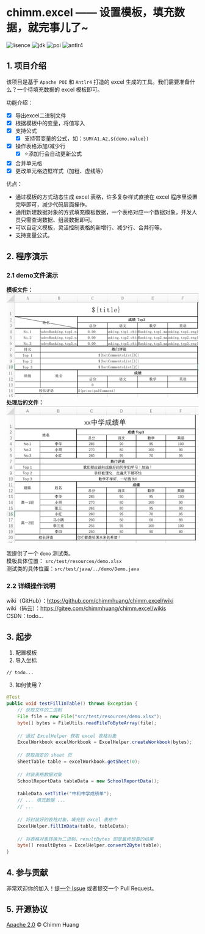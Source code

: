 # chimm.excel —— 设置模板，填充数据，就完事儿了~
<p align="left">
	<img src='https://img.shields.io/badge/License-Apache--2.0-brightgreen' alt='lisence'></img>
	<img src="https://img.shields.io/badge/JDK-1.8-9cf" alt='jdk'></img>
	<img src="https://img.shields.io/badge/Apache--POI-4.1.2-blue" alt='poi'></img>
	<img src="https://img.shields.io/badge/Antlr-4-critical" alt='antlr4'></img>
</p>

## 1. 项目介绍

该项目是基于 `Apache POI` 和 `Antlr4` 打造的 excel 生成的工具。我们需要准备什么？一个待填充数据的 excel 模板即可。

功能介绍：
- [x] 导出excel二进制文件
- [x] 根据模板中的变量，将值写入
- [x] 支持公式
    - [x] 支持带变量的公式，如：`SUM(A1,A2,${demo.value})`
- [x] 操作表格添加/减少行
    - [x] ⭐️添加行会自动更新公式
- [x] 合并单元格
- [x] 更改单元格边框样式（加粗、虚线等）

优点：
- 通过模板的方式动态生成 excel 表格，许多复杂样式直接在 excel 程序里设置完毕即可，减少代码层面操作。
- 通用新建数据对象的方式填充模板数据，一个表格对应一个数据对象，开发人员只需查询数据、组装数据即可。
- 可以自定义模板，灵活控制表格的新增行、减少行、合并行等。
- 支持变量公式。

## 2. 程序演示

### 2.1 demo文件演示
**模板文件：**
![template.png](./images/template.png)
**处理后的文件：**
![report.png](./images/report.png)

我提供了一个 `demo` 测试类。  
模板具体位置： `src/test/resources/demo.xlsx`   
测试类的具体位置：`src/test/java/../demo/Demo.java`

### 2.2 详细操作说明
wiki（GitHub）：https://github.com/chimmhuang/chimm.excel/wiki  
wiki（码云）：https://gitee.com/chimmhuang/chimm.excel/wikis  
CSDN：todo...


## 3. 起步
1. 配置模板
2. 导入坐标
```
// todo...
```
3. 如何使用？
```java
@Test
public void testFillInTable() throws Exception {
    // 获取文件的二进制
    File file = new File("src/test/resources/demo.xlsx");
    byte[] bytes = FileUtils.readFileToByteArray(file);

    // 通过 ExcelHelper 获取 excel 表格对象
    ExcelWorkbook excelWorkbook = ExcelHelper.createWorkbook(bytes);

    // 获取指定的 sheet 页
    SheetTable table = excelWorkbook.getSheet(0);

    // 封装表格数据对象
    SchoolReportData tableData = new SchoolReportData();

    tableData.setTitle("中和中学成绩单");
    // ... 填充数据 ...
    // ...
    
    // 将封装好的表格对象，填充到 excel 表格中
    ExcelHelper.fillInData(table, tableData);

    // 将表格对象转换为二进制，resultBytes 即是最终想要的结果
    byte[] resultBytes = ExcelHelper.convert2Byte(table);
}
```

## 4. 参与贡献
非常欢迎你的加入！[提一个 Issue](https://github.com/chimmhuang/chimm.excel/issues/new) 或者提交一个 Pull Request。

## 5. 开源协议
[Apache 2.0](LICENSE) © Chimm Huang